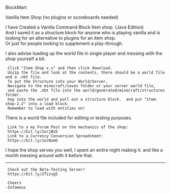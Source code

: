   BlockMart  
  
Vanilla Item Shop (no plugins or scoreboards needed)  

  I have Created a Vanilla Command Block Item shop. (Java Edition)  
And I saved it as a structure block for anyone who is playing vanilla and is looking for an alternative to plugins for an item shop.  
Or just for people looking to supplement a play-through.  


I also advise loading up the world file in single player and messing with the shop yourself a bit.  

     Click "Item Shop x.x" and then click download.
     Unzip the file and look at the contents, there should be a world file and a .nbt file.
     To put the Structure into your World/Server,
     Navigate to the minecraft/saves folder or your server world file,
     and paste the .nbt file into the world/generated/minecraft/structures folder.
     hop into the world and pull out a structure block.  and put "item-shop-2.2" into a load block.
     Remember to load with entities on!

There is a world file included for editing or testing purposes.  


     Link to a my Forum Post on the mechanics of the shop:
     https://bit.ly/2orjBiE
     Link to a Currency Conversion Spreadsheet:
     https://bit.ly/2ocNumG

I hope the shop serves you well, I spent an entire night making it.  and like a month messing around with it before that.  
__________________________________________________________________________________________________________________________________________

     Check out the Beta-Testing Server!
     https://bit.ly/2TizsgS

     Cheers
    -Infamous
